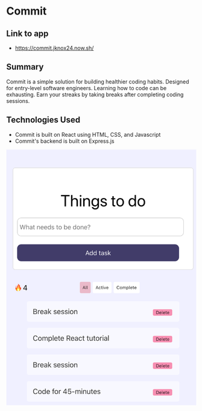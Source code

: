 # Commit 

## Link to app

* https://commit.jknox24.now.sh/

## Summary

Commit is a simple solution for building healthier coding habits. Designed for entry-level software engineers. Learning how to code can be exhausting. Earn your streaks by taking breaks after completing coding sessions.

## Technologies Used

* Commit is built on React using HTML, CSS, and Javascript 
* Commit's backend is built on Express.js


![screenshot](./repo-images/screenshot.png)
 

